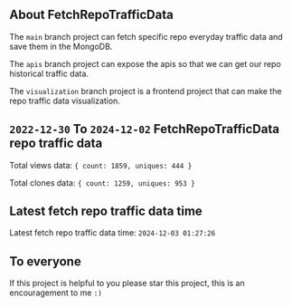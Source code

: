## About FetchRepoTrafficData

The `main` branch project can fetch specific repo everyday traffic data and save them in the MongoDB.

The `apis` branch project can expose the apis so that we can get our repo historical traffic data.

The `visualization` branch project is a frontend project that can make the repo traffic data visualization.

## `2022-12-30` To `2024-12-02` FetchRepoTrafficData repo traffic data

Total views data: `{ count: 1859, uniques: 444 }`

Total clones data: `{ count: 1259, uniques: 953 }`

## Latest fetch repo traffic data time

Latest fetch repo traffic data time: `2024-12-03 01:27:26`

## To everyone

If this project is helpful to you please star this project, this is an encouragement to me `:)`



